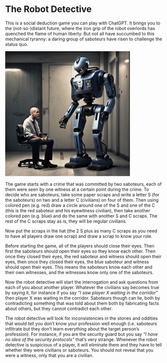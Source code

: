 # The Robot Detective

This is a social deduction game you can play with ChatGPT. It brings you to the (not-so-)distant future, where the iron grip of the robot overlords has quenched the flame of human liberty. But not all have succumbed to this mechanical tyranny: a daring group of saboteurs have risen to challenge the status quo.

<img src="illustation01.png" alt="A robot detective interrogates a frightened citizen" style="width:400px;"/>

The game starts with a crime that was committed by two saboteurs, each of them were seen by one witness at a certain point during the crime. To decide who are saboteurs, take some paper scraps and write a letter S (for the saboteurs) on two and a letter C (civilians) on four of them. Then using colored pen (e.g. red) draw a circle around one of the S and one of the C (this is the red saboteur and his eyewitness civilian), then take another colored pen (e.g. blue) and do the same with another S and C scraps. The rest of the C scraps stay as is, they will be regular civilians.

Now put the scraps in the hat (the 2 S plus as many C scraps as you need to have all players draw one scrap) and draw a scrap to know your role.

Before starting the game, all of the players should close their eyes. Then first the saboteurs should open their eyes so they know each other. Then once they closed their eyes, the red saboteur and witness should open their eyes, then once they closed their eyes, the blue saboteur and witness should open their eyes. This means the saboteurs know each other and their own witnesses, and the witnesses know only one of the saboteurs. 

Now the robot detective will start the interrogation and ask questions from each of you about another player. Whatever the civilians say becomes true by saying it, for instance if you say *“I saw player X waiting in the corridor”* then player X was waiting in the corridor. Saboteurs though can lie, both by contradicting something that was told about them both by fabricating facts about others, but they cannot contradict each other. 

The robot detective will look for inconsistencies in the stories and oddities that would tell you don’t know your profession well enough (i.e. saboteurs infiltrate but they don’t learn everything about the target person’s profession). For instance, if you are the security guard but you say *“I have no idea of the security protocols”* that’s very strange. Whenever the robot detective is suspicious of a player, it will eliminate them and they have to tell whether they were civilians or saboteurs. You should not reveal that you were a witness, only that you are a civilian.
